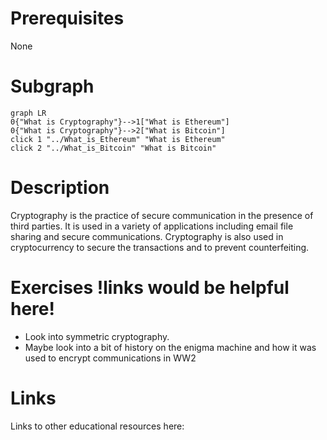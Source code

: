 # Prerequisites
None

# Subgraph

```mermaid
graph LR
0{"What is Cryptography"}-->1["What is Ethereum"]
0{"What is Cryptography"}-->2["What is Bitcoin"]
click 1 "../What_is_Ethereum" "What is Ethereum"
click 2 "../What_is_Bitcoin" "What is Bitcoin"
```



# Description
Cryptography is the practice of secure communication in the presence of third parties. It is used in a variety of applications including email file sharing and secure communications. Cryptography is also used in cryptocurrency to secure the transactions and to prevent counterfeiting.

# Exercises !links would be helpful here!
- Look into symmetric cryptography.
- Maybe look into a bit of history on the enigma machine and how it was used to encrypt communications in WW2

# Links
Links to other educational resources here:
